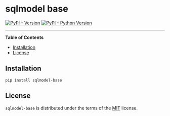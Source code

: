 # sqlmodel base

[![PyPI - Version](https://img.shields.io/pypi/v/sqlmodel-base.svg)](https://pypi.org/project/sqlmodel-base)
[![PyPI - Python Version](https://img.shields.io/pypi/pyversions/sqlmodel-base.svg)](https://pypi.org/project/sqlmodel-base)

-----

**Table of Contents**

- [Installation](#installation)
- [License](#license)

## Installation

```console
pip install sqlmodel-base
```

## License

`sqlmodel-base` is distributed under the terms of the [MIT](https://spdx.org/licenses/MIT.html) license.
